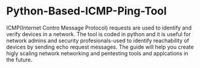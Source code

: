 # Python-Based-ICMP-Ping-Tool
ICMP(Internet Contro Message Protocol) requests are used to identify and verify devices in a network. The tool is coded in python and it is useful for network admins and security profesionals-used to identify reachability of devices by sending echo request messages. The guide will help you create higly scaling network networking and pentesting tools and applcations in the future.  
